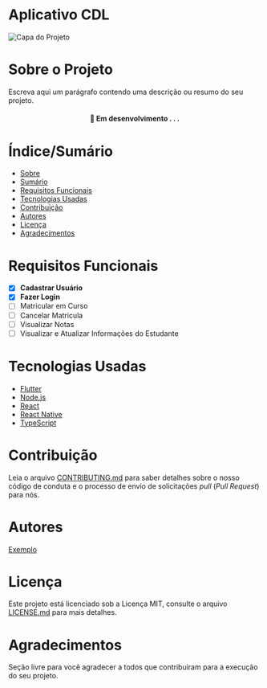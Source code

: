 # Aplicativo CDL


![Capa do Projeto]([[[[https://img.freepik.com/fotos-gratis/praia-tropical_74190-188.jpg?w=740&t=st=1695737565~exp=1695738165~hmac=bc240a9d39130c362aa1687a95ef7458b238e4d2bc8761d63775c253607d4c3a](https://i.pinimg.com/originals/06/6c/19/066c192a3133698d4956f2f66f9c3c5b.jpg)](https://img.freepik.com/fotos-gratis/um-por-do-sol-sobre-uma-praia-com-um-por-do-sol-dourado-ao-fundo_188544-33419.jpg?w=900&t=st=1695739022~exp=1695739622~hmac=daabe4e85f9e0c4d7417223fae71398591429567434b6267517bd51954d0bc5a)](https://img.freepik.com/fotos-gratis/um-por-do-sol-sobre-uma-praia-com-um-por-do-sol-dourado-ao-fundo_188544-33419.jpg?w=900&t=st=1695739022~exp=1695739622~hmac=daabe4e85f9e0c4d7417223fae71398591429567434b6267517bd51954d0bc5a)](https://img.freepik.com/fotos-gratis/um-por-do-sol-sobre-uma-praia-com-um-por-do-sol-dourado-ao-fundo_188544-33419.jpg?w=900&t=st=1695739022~exp=1695739622~hmac=daabe4e85f9e0c4d7417223fae71398591429567434b6267517bd51954d0bc5a))

# Sobre o Projeto

Escreva aqui um parágrafo contendo uma descrição ou resumo do seu projeto.

<h4 align="center"> 
	🚧  Em desenvolvimento . . .
</h4>

# Índice/Sumário

* [Sobre](#sobre-o-projeto)
* [Sumário](#índice/sumário)
* [Requisitos Funcionais](#requisitos-funcionais)
* [Tecnologias Usadas](#tecnologias-usadas)
* [Contribuição](#contribuição)
* [Autores](#autores)
* [Licença](#licença)
* [Agradecimentos](#agradecimentos)


# Requisitos Funcionais 

- [x] **Cadastrar Usuário**
- [x] **Fazer Login**
- [ ] Matricular em Curso
- [ ] Cancelar Matricula
- [ ] Visualizar Notas
- [ ] Visualizar e Atualizar Informações do Estudante

# Tecnologias Usadas

- [Flutter](https://flutter.dev/)
- [Node.js](https://nodejs.org/en/)
- [React](https://pt-br.reactjs.org/)
- [React Native](https://reactnative.dev/)
- [TypeScript](https://www.typescriptlang.org/)

# Contribuição

Leia o arquivo [CONTRIBUTING.md](CONTRIBUTING.md) para saber detalhes sobre o nosso código de conduta e o processo de envio de solicitações *pull* (*Pull Request*) para nós.

# Autores

[Exemplo](https://github.com/testing-library/react-testing-library#contributors)

# Licença

Este projeto está licenciado sob a Licença MIT,  consulte o arquivo [LICENSE.md](LICENSE.md) para mais detalhes.

# Agradecimentos

Seção livre para você agradecer a todos que contribuiram para a execução do seu projeto.
